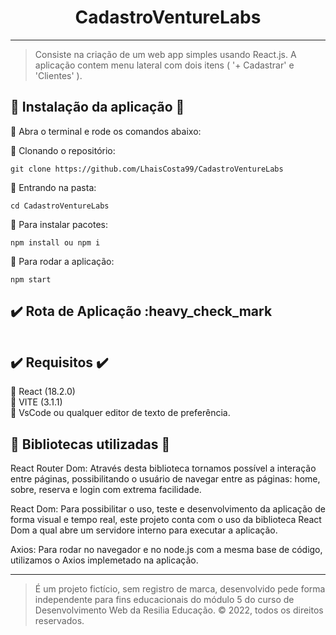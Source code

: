 
<h1 align="center"> CadastroVentureLabs </h1>
<hr>

 >Consiste na criação de um web app simples usando React.js.
 A aplicação contem menu lateral com dois itens ( '+ Cadastrar' e 'Clientes' ).

## :lock_with_ink_pen: Instalação da aplicação :lock_with_ink_pen:

:small_blue_diamond: Abra o terminal e rode os comandos abaixo: <br>

:small_blue_diamond: Clonando o repositório:
```
git clone https://github.com/LhaisCosta99/CadastroVentureLabs
```
:small_blue_diamond: Entrando na pasta:
```
cd CadastroVentureLabs
```
:small_blue_diamond: Para instalar pacotes:
```
npm install ou npm i
```
:small_blue_diamond: Para rodar a aplicação:
```
npm start
```
## :heavy_check_mark:  Rota de Aplicação  :heavy_check_mark
```/:Onde é feito todo cadastro.
```
## :heavy_check_mark:  Requisitos  :heavy_check_mark:
:small_blue_diamond: React (18.2.0) <br>
:small_blue_diamond:  VITE (3.1.1) <br>
:small_blue_diamond: VsCode ou qualquer editor de texto de preferência. <br>

## :paperclip: Bibliotecas utilizadas :paperclip:
React Router Dom: Através desta biblioteca tornamos possível a interação entre páginas, possibilitando o usuário de navegar entre as páginas: home, sobre, reserva e login com extrema facilidade.

React Dom: Para possibilitar o uso, teste e desenvolvimento da aplicação de forma visual e tempo real, este projeto conta com o uso da biblioteca React Dom a qual abre um servidore interno para executar a aplicação.

Axios: Para rodar no navegador e no node.js com a mesma base de código, utilizamos o Axios implemetado na aplicação.

<hr>

 > É um projeto fictício, sem registro de marca, desenvolvido pede forma independente para fins educacionais do módulo 5 do curso de Desenvolvimento Web da Resilia Educação. © 2022, todos os direitos reservados.
